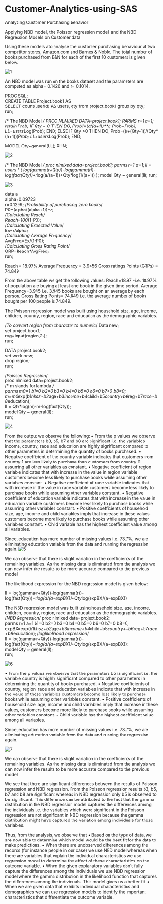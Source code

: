 # Customer-Analytics-using-SAS
Analyzing Customer Purchasing behavior 


Applying NBD model, the Poisson regression model, and the NBD Regression Models on Customer data 

Using these models ato analyse the customer purchasing behaviour at two competitor stores, Amazon.com and Barnes & Noble.
The total number of books purchased from B&N for each of the first 10 customers is given below.

![1](1.png)

An NBD model was run on the books dataset and the parameters are computed as alpha= 0.1426 and r= 0.1014.

PROC SQL;                                                                                                                                 
CREATE TABLE Project.book1 AS                                                                                                               
SELECT count(userid) AS users, qty from project.book1 group by qty;                                                                       
run;

/* The NBD Model */
PROC NLMIXED DATA=project.book1;
PARMS r=1 a=1;
retain Prob;
IF Qty = 0 THEN DO;
Prob1=(a/(a+1))**r;
Prob=Prob1;
LL=users*Log(Prob);
END;
ELSE IF Qty >0 THEN DO;
Prob=((r+(Qty-1))/(Qty*(a+1)))*Prob;
LL=users*Log(Prob);
END;

MODEL Qty~general(LL);
RUN;



 ![2](2.png)


/* The NBD Model */
proc nlmixed data=project.book1;
parms r=1 a=1;
ll = users * ( log(gamma(r+Qty))-log(gamma(r))-log(fact(Qty))+r*log(a/(a+1))+Qty*log(1/(a+1)) );
model Qty ~ general(ll);
run;

![3](3.png) 
 
data a;                                                                                                                                  
alpha=0.09723;                                                                                                                             
r=0.1299;
/*Probability of purchasing zero books*/                                                                                                                                 
P0=(alpha/(alpha+1))**r;                
/*Calculating Reach*/                                                                                                  
Reach=100*(1-P0);    
/*Calculating Expected Value*/                                                                                                                     
Ex=r/alpha;                   
/*Calculating Average Frequency*/                                                                                                            
AvgFreq=Ex/(1-P0);               
/*Calculating Gross Rating Point*/                                                                                                         
GRP=Reach*AvgFreq;                                                                                                                        
run; 

Reach = 18.97%
Average Frequency = 3.9456
Gross ratings Points (GRPs) = 74.849

From the above table we get the following values:
Reach=18.97 -i.e. 18.97% of population are buying at least one book in the given time period.
Average Frequency=3.945 i.e. 3.945 books are bought on an average by each person.
Gross Rating Points= 74.849 i.e. the average number of books bought per 100 people is 74.849.


The Poisson regression model was built using household size, age, income, children, country, region, race and education as the demographic variables.

/*To convert region from character to numeric*/
Data new;                                                                                                                                                                                           
set project.book1;                                                                                                                                                                                  
reg=input(region,2.);                                                                                                                                                                               
run;                                                                                                                                                                                                
                                                                                                                                                                                                 
DATA project.book2;                                                                                                                                                                                 
set work.new;                                                                                                                                                                                       
drop region;                                                                                                                                                                                        
run;                                                                                                                                                                                                

/*Poisson Regression*/                                                                                                                                                                                                    
proc nlmixed data=project.book2;                                                                                                                                                                    
  /* m stands for lambda */                                                                                                                                                                         
  parms m0=1 b1=0 b2=0 b3=0 b4=0 b5=0 b6=0 b7=0 b8=0;                                                                                                                                               
  m=m0*exp(b1*hhsz+b2*age+b3*income+b4*child+b5*country+b6*reg+b7*race+b8*education);                                                                                                               
  ll = Qty*log(m)-m-log(fact(Qty));                                                                                                                                                                 
  model Qty ~ general(ll);                                                                                                                                                                          
run;

![4](4.png)
 
From the output we observe the following:
•	From the p values we observe that the parameters b3, b5, b7 and b8 are significant i.e. the variables income, country, race and education are highly significant compared to other parameters in determining the quantity of books purchased.
•	Negative coefficient of the country variable indicates that customers from country 1 are less likely to purchase than customers from country 0 assuming all other variables as constant.
•	Negative coefficient of region variable indicates that with increase in the value in region variable customers become less likely to purchase books while assuming other variables constant.
•	Negative coefficient of race variable indicates that with increase in the value in race variable customers become less likely to purchase books while assuming other variables constant.
•	Negative coefficient of education variable indicates that with increase in the value in education variable customers become less likely to purchase books while assuming other variables constant.
•	Positive coefficients of household size, age, income and child variables imply that increase in these values customers become more likely to purchase books while assuming other variables constant.
•	Child variable has the highest coefficient value among all variables.

Since, education has more number of missing values i.e. 73.7%, we are eliminating education variable from the data and running the regression again.
![5](5.png)
 
We can observe that there is slight variation in the coefficients of the remaining variables.
As the missing data is eliminated from the analysis we can now infer the results to be more accurate compared to the previous model.

 The likelihood expression for the NBD regression model is given below:

  ll = log(gamma(r+Qty))-log(gamma(r))-log(fact(Qty))+r*log(a/(a+expBX))+Qty*log(expBX/(a+expBX))

 The NBD regression model was built using household size, age, income, children, country, region, race and education as the demographic variables.
/*NBD Regression*/
proc nlmixed data=project.book2;                                                                                                                                                                    
  parms r=1 a=1 b1=0 b2=0 b3=0 b4=0 b5=0 b6=0 b7=0 b8=0;                                                                                                                                            
  expBX=exp(b1*hhsz+b2*age+b3*income+b4*child+b5*country++b6*reg+b7*race+b8*education); 
/*loglikelihood expression*/                                                                                                            
  ll = log(gamma(r+Qty))-log(gamma(r))-log(fact(Qty))+r*log(a/(a+expBX))+Qty*log(expBX/(a+expBX));                                                                                                  
  model Qty ~ general(ll);                                                                                                                                                                          
run;  

![6](6.png)

 
•	From the p values we observe that the parameters b5 is significant i.e. the variable country is highly significant compared to other parameters in determining the quantity of books purchased.
•	Negative coefficients of country, region, race and education variables indicate that with increase in the value of these variables customers become less likely to purchase books while assuming other variables constant.
•	Positive coefficients of household size, age, income and child variables imply that increase in these values, customers become more likely to purchase books while assuming other variables constant.
•	Child variable has the highest coefficient value among all variables.

Since, education has more number of missing values i.e. 73.7%, we are eliminating education variable from the data and running the regression again.

 ![7](7.png)

We can observe that there is slight variation in the coefficients of the remaining variables.
As the missing data is eliminated from the analysis we can now infer the results to be more accurate compared to the previous model.

We see that there are significant differences between the results of Poisson regression and NBD regression. From the Poisson regression results b3, b5, b7 and b8 are significant whereas in NBD regression only b5 is observed to be significant. This difference can be attributed to the fact that the gamma distribution in the NBD regression model captures the differences among the individuals i.e. the variables which were significant in the Poisson regression are not significant in NBD regression because the gamma distribution might have captured the variation among individuals for these variables.

Thus, from the analysis, we observe that 
•	Based on the type of data, we are now able to determine which model would be the best fit for the data to make predictions.
•	 When there are unobserved differences among the records (for instance people in our case) we use NBD model whereas when there are variables that explain the individual characteristics we use regression model to determine the effect of these characteristics on the outcome variable.
•	When the given explanatory variables don’t fully capture the differences among the individuals we use NBD regression model where the gamma distribution in the likelihood function that captures the differences among the individuals. This model gives us a better fit.
•	When we are given data that exhibits individual characteristics and demographics we can use regression models to identify the important characteristics that differentiate the outcome variable.
 





